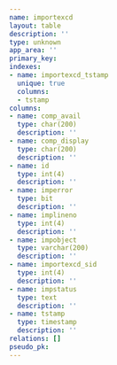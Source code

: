 ```yaml
---
name: importexcd
layout: table
description: ''
type: unknown
app_area: ''
primary_key: 
indexes:
- name: importexcd_tstamp
  unique: true
  columns:
  - tstamp
columns:
- name: comp_avail
  type: char(200)
  description: ''
- name: comp_display
  type: char(200)
  description: ''
- name: id
  type: int(4)
  description: ''
- name: imperror
  type: bit
  description: ''
- name: implineno
  type: int(4)
  description: ''
- name: impobject
  type: varchar(200)
  description: ''
- name: importexcd_sid
  type: int(4)
  description: ''
- name: impstatus
  type: text
  description: ''
- name: tstamp
  type: timestamp
  description: ''
relations: []
pseudo_pk: 
---
```


